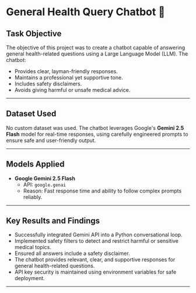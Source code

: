 # General Health Query Chatbot 🤖

##  Task Objective
The objective of this project was to create a chatbot capable of answering general health-related questions using a Large Language Model (LLM). The chatbot:
- Provides clear, layman-friendly responses.
- Maintains a professional yet supportive tone.
- Includes safety disclaimers.
- Avoids giving harmful or unsafe medical advice.

---

##  Dataset Used
No custom dataset was used. The chatbot leverages Google's **Gemini 2.5 Flash** model for real-time responses, using carefully engineered prompts to ensure safe and user-friendly output.

---

##  Models Applied
- **Google Gemini 2.5 Flash**
  - API: `google.genai`
  - Reason: Fast response time and ability to follow complex prompts reliably.

---

##  Key Results and Findings
- Successfully integrated Gemini API into a Python conversational loop.
- Implemented safety filters to detect and restrict harmful or sensitive medical topics.
- Ensured all answers include a safety disclaimer.
- The chatbot provides relevant, clear, and supportive responses for general health-related questions.
- API key security is maintained using environment variables for safe deployment.

---

